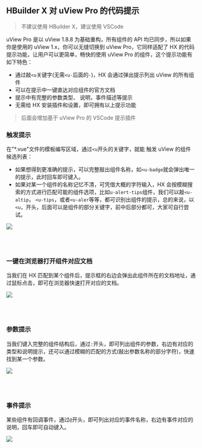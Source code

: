 ## HBuilder X 对 uView Pro 的代码提示

> 不建议使用 HBuilder X，建议使用 VSCode

<!-- <demo-model url="/"></demo-model> -->

uView Pro 是以 uView 1.8.8 为基础重构，所有组件的 API 均已同步，所以如果你是使用的 uView 1.x，你可以无缝切换到 uView Pro，它同样适配了 HX 的代码提示功能，让用户可以更简单，畅快的使用 uView Pro 的组件，这个提示功能有如下特色：

- 通过敲`<u`关键字(无需`<u-`后面的`-`)，HX 会通过弹出提示列出 uView 的所有组件
- 可以在提示中一键直达对应组件的官方文档
- 提示中有完整的参数类型、 说明，事件描述等提示
- 无需给 HX 安装插件和设置，即可拥有以上提示功能

> 后面会增加基于 uView Pro 的 VSCode 提示插件

### 触发提示

在"\*.vue"文件的模板编写区域，通过`<u`开头的关键字，就能 触发 uView 的组件候选列表：

- 如果想得到更准确的提示，可以完整敲出组件名称，如`<u-badge`就会弹出唯一的提示，此时回车即可键入。
- 如果对某一个组件的名称记忆不清，可凭借大概的字符输入，HX 会按模糊搜索的方式进行匹配可能的组件选项，比如`u-alert-tips`组件，我们可以敲`<u-altip`，
  `<u-tips`，或者`<u-aler`等等，都可识别出组件的提示，总的来说，以`<u`，开头，后面可以是组件的部分关键字，前中后部分都可，大家可自行尝试。

<img src="/code_hint/1.png"/>

<br><br>

### 一键在浏览器打开组件对应文档

当我们在 HX 匹配到某个组件后，提示框的右边会弹出此组件所在的文档地址，通过鼠标点击，即可在浏览器快速打开对应的文档。

<img src="/code_hint/2.png"/>

<br><br>

### 参数提示

当我们键入完整的组件结构后，通过`:`开头，即可列出组件的参数，右边有对应的类型和说明提示，还可以通过模糊的匹配的方式(敲出参数名称的部分字符)，快速找到某一个参数。

<img src="/code_hint/3.png"/>

<br><br>

### 事件提示

某些组件有回调事件，通过`@`开头，即可列出对应的事件名称，右边有事件对应的说明，回车即可自动键入。

<img src="/code_hint/4.png"/>
